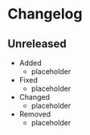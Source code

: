 # Changelog

## Unreleased

- Added
  - placeholder
- Fixed
  - placeholder
- Changed
  - placeholder
- Removed
  - placeholder
